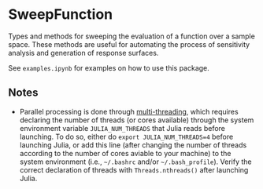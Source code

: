 # SweepFunction

Types and methods for sweeping the evaluation of a function over a sample space. These methods are useful for automating the process of sensitivity analysis and generation of response surfaces.

See `examples.ipynb` for examples on how to use this package.

## Notes
  * Parallel processing is done through [multi-threading](https://docs.julialang.org/en/v1.0/manual/parallel-computing/#Multi-Threading-(Experimental)-1), which requires declaring the number of threads (or cores available) through the system environment variable `JULIA_NUM_THREADS` that Julia reads before launching. To do so, either do `export JULIA_NUM_THREADS=4` before launching Julia, or add this line (after changing the number of threads according to the number of cores aviable to your machine) to the system environment (i.e., `~/.bashrc` and/or `~/.bash_profile`). Verify the correct declaration of threads with `Threads.nthreads()` after launching Julia.
